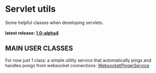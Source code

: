 # Servlet utils

Some helpful classes when developing servlets.<br/>
<br/>
**latest release: [1.0-alpha4](https://search.maven.org/artifact/pl.morgwai.base/servlet-utils/1.0-alpha4/jar)**

## MAIN USER CLASSES

For now just 1 class: a simple utility service that automatically pings and handles pongs from websocket connections: [WebsocketPingerService](src/main/java/pl/morgwai/base/servlet/utils/WebsocketPingerService.java)

